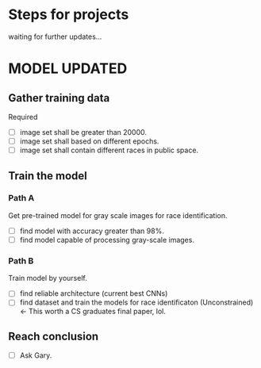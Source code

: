 # Steps for projects

waiting for further updates...

# MODEL UPDATED

## Gather training data

Required

- [ ] image set shall be greater than 20000.
- [ ] image set shall based on different epochs.
- [ ] image set shall contain different races in public space.

## Train the model

### Path A

Get pre-trained model for gray scale images for race identification.

- [ ] find model with accuracy greater than 98%.
- [ ] find model capable of processing gray-scale images.

### Path B

Train model by yourself.

- [ ] find reliable architecture (current best CNNs)
- [ ] find dataset and train the models for race identificaton (Unconstrained) <- This worth a CS graduates final paper, lol.

## Reach conclusion

- [ ] Ask Gary.